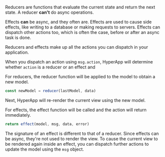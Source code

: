 Reducers are functions that evaluate the current state and return the next state. A reducer **can't** do async operations.

Effects **can** be async, and they often are. Effects are used to cause side effects, like writing to a database or making requests to servers. Effects can dispatch other actions too, which is often the case, before or after an async task is done.

Reducers and effects make up all the actions you can dispatch in your application.

When you dispatch an action using `msg.action`, HyperApp will determine whether `action` is a reducer or an effect and 

For reducers, the reducer function will be applied to the model to obtain a new model. 

```js
const newModel = reducer(lastModel, data)
```

Next, HyperApp will re-render the current view using the new model.

For effects, the effect function will be called and the action will return immediately. 

```js
return effect(model, msg, data, error)
```

The signature of an effect is different to that of a reducer. Since effects can be async, they're not used to render the view. To cause the current view to be rendered again inside an effect, you can dispatch further actions to update the model using the `msg` object.


